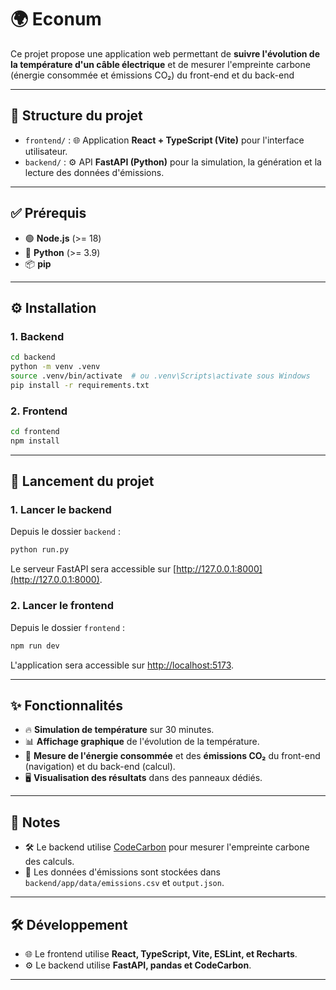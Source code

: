 # 🌍 Econum

Ce projet propose une application web permettant de **suivre l'évolution de la température d'un câble électrique** et de mesurer l'empreinte carbone (énergie consommée et émissions CO₂) du front-end et du back-end

---

## 📂 Structure du projet

- `frontend/` : 🌐 Application **React + TypeScript (Vite)** pour l'interface utilisateur.
- `backend/` : ⚙️ API **FastAPI (Python)** pour la simulation, la génération et la lecture des données d'émissions.

---

## ✅ Prérequis

- 🟢 **Node.js** (>= 18)
- 🐍 **Python** (>= 3.9)
- 📦 **pip**

---

## ⚙️ Installation

### 1. Backend

```sh
cd backend
python -m venv .venv
source .venv/bin/activate  # ou .venv\Scripts\activate sous Windows
pip install -r requirements.txt
```

### 2. Frontend

```sh
cd frontend
npm install
```

---

## 🚀 Lancement du projet

### 1. Lancer le backend

Depuis le dossier `backend` :

```sh
python run.py
```

Le serveur FastAPI sera accessible sur [http://127.0.0.1:8000](http://127.0.0.1:8000).

### 2. Lancer le frontend

Depuis le dossier `frontend` :

```sh
npm run dev
```

L'application sera accessible sur [http://localhost:5173](http://localhost:5173).

---

## ✨ Fonctionnalités

- 🔥 **Simulation de température** sur 30 minutes.
- 📊 **Affichage graphique** de l'évolution de la température.
- 🌱 **Mesure de l'énergie consommée** et des **émissions CO₂** du front-end (navigation) et du back-end (calcul).
- 🖥️ **Visualisation des résultats** dans des panneaux dédiés.

---

## 📝 Notes

- 🛠️ Le backend utilise [CodeCarbon](https://mlco2.github.io/codecarbon/) pour mesurer l'empreinte carbone des calculs.
- 📂 Les données d'émissions sont stockées dans `backend/app/data/emissions.csv` et `output.json`.

---

## 🛠️ Développement

- 🌐 Le frontend utilise **React, TypeScript, Vite, ESLint, et Recharts**.
- ⚙️ Le backend utilise **FastAPI, pandas et CodeCarbon**.

---

